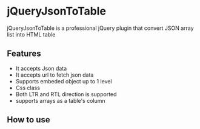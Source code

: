 # jQueryJsonToTable
jQueryJsonToTable is a professional jQuery plugin that convert JSON array list into HTML table

## Features 

- It accepts Json data
- It accepts url to fetch json data
- Supports embeded object up to 1 level
- Css class
- Both LTR and RTL direction is supported
- supports arrays as a table's column

## How to use
